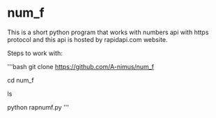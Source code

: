 # num_f
This is a short python program that works with numbers api with https protocol and this api is hosted by rapidapi.com website.  

Steps to work with:

'''bash
git clone https://github.com/A-nimus/num_f

cd num_f

ls

python rapnumf.py
'''
